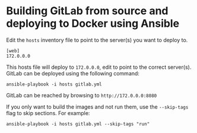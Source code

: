 # Building GitLab from source and deploying to Docker using Ansible

Edit the `hosts` inventory file to point to the server(s) you want to deploy to.

```
[web]
172.0.0.0
```

This hosts file will deploy to `172.0.0.0`, edit to point to the correct server(s). GitLab can be deployed using the following command:

```
ansible-playbook -i hosts gitlab.yml
```

GitLab can be reached by browsing to `http://172.0.0.0:8080`

If you only want to build the images and not run them, use the `--skip-tags` flag to skip sections. For example:

```
ansible-playbook -i hosts gitlab.yml --skip-tags "run"
```
